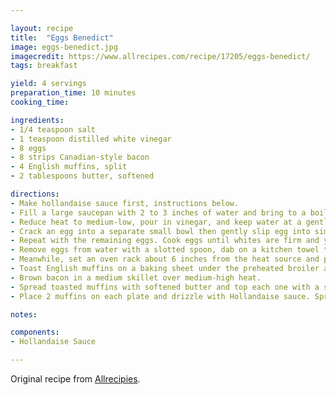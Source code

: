 ```yaml
---

layout: recipe
title:  "Eggs Benedict"
image: eggs-benedict.jpg
imagecredit: https://www.allrecipes.com/recipe/17205/eggs-benedict/
tags: breakfast

yield: 4 servings
preparation_time: 10 minutes
cooking_time:

ingredients:
- 1/4 teaspoon salt
- 1 teaspoon distilled white vinegar
- 8 eggs
- 8 strips Canadian-style bacon
- 4 English muffins, split
- 2 tablespoons butter, softened

directions:
- Make hollandaise sauce first, instructions below.
- Fill a large saucepan with 2 to 3 inches of water and bring to a boil.
- Reduce heat to medium-low, pour in vinegar, and keep water at a gentle simmer.
- Crack an egg into a separate small bowl then gently slip egg into simmering water all at once, holding the bowl just above the surface of water.
- Repeat with the remaining eggs. Cook eggs until whites are firm and yolks have thickened but are not hard, 2 1/2 to 3 minutes.
- Remove eggs from water with a slotted spoon, dab on a kitchen towel to remove excess water, and place onto a warm plate.
- Meanwhile, set an oven rack about 6 inches from the heat source and preheat the oven's broiler.
- Toast English muffins on a baking sheet under the preheated broiler after making bacon.
- Brown bacon in a medium skillet over medium-high heat.
- Spread toasted muffins with softened butter and top each one with a slice of bacon, followed by one poached egg.
- Place 2 muffins on each plate and drizzle with Hollandaise sauce. Sprinkle with chopped chives and serve immediately.

notes:

components:
- Hollandaise Sauce

---
```


Original recipe from [Allrecipies](https://www.allrecipes.com/recipe/17205/eggs-benedict/).